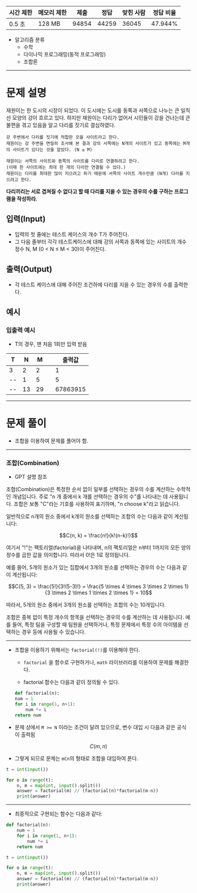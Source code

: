 
|시간 제한|메모리 제한|제출|정답|맞힌 사람|정답 비율|
|--|--|--|--|--|--|
|0.5 초|128 MB|94854|44259|36045|47.944%|

- 알고리즘 분류
    - 수학
    - 다이나믹 프로그래밍(동적 프로그래밍)
    - 조합론

---

# 문제 설명

재원이는 한 도시의 시장이 되었다. 이 도시에는 도시를 동쪽과 서쪽으로 나누는 큰 일직선 모양의 강이 흐르고 있다. 하지만 재원이는 다리가 없어서 시민들이 강을 건너는데 큰 불편을 겪고 있음을 알고 다리를 짓기로 결심하였다. 
```
강 주변에서 다리를 짓기에 적합한 곳을 사이트라고 한다. 
재원이는 강 주변을 면밀히 조사해 본 결과 강의 서쪽에는 N개의 사이트가 있고 동쪽에는 M개의 사이트가 있다는 것을 알았다. (N ≤ M)

재원이는 서쪽의 사이트와 동쪽의 사이트를 다리로 연결하려고 한다. 
(이때 한 사이트에는 최대 한 개의 다리만 연결될 수 있다.) 
재원이는 다리를 최대한 많이 지으려고 하기 때문에 서쪽의 사이트 개수만큼 (N개) 다리를 지으려고 한다. 
```
**다리끼리는 서로 겹쳐질 수 없다고 할 때 다리를 지을 수 있는 경우의 수를 구하는 프로그램을 작성하라.**

## 입력(Input)
- 입력의 첫 줄에는 테스트 케이스의 개수 T가 주어진다. 
- 그 다음 줄부터 각각 테스트케이스에 대해 강의 서쪽과 동쪽에 있는 사이트의 개수 정수 N, M (0 < N ≤ M < 30)이 주어진다.

## 출력(Output)
- 각 테스트 케이스에 대해 주어진 조건하에 다리를 지을 수 있는 경우의 수를 출력한다.

## 예시

### 입출력 예시

- T의 경우, 맨 처음 1회만 입력 받음

|T|N|M|  |출력값|
|--|--|--|--|--|
|3|2|2||1|
|--|1|5||5|
|--|13|29||67863915|

---
# 문제 풀이

- 조합을 이용하여 문제를 풀어야 함.

---
### 조합(Combination)
- GPT 설명 참조

조합(Combination)은 특정한 순서 없이 일부를 선택하는 경우의 수를 계산하는 수학적인 개념입니다. 주로 "n 개 중에서 k 개를 선택하는 경우의 수"를 나타내는 데 사용됩니다. 조합은 보통 "C"라는 기호를 사용하여 표기하며, "n choose k"라고 읽습니다.

일반적으로 n개의 원소 중에서 k개의 원소를 선택하는 조합의 수는 다음과 같이 계산됩니다:

$$C(n, k) = \frac{n!}{k!(n-k)!}$$


여기서 "!"는 팩토리얼(factorial)을 나타내며, n의 팩토리얼은 n부터 1까지의 모든 양의 정수를 곱한 값을 의미합니다. 따라서 0!은 1로 정의됩니다.

예를 들어, 5개의 원소가 있는 집합에서 3개의 원소를 선택하는 경우의 수는 다음과 같이 계산됩니다:

$$C(5, 3) = \frac{5!}{3!(5-3)!} = \frac{5 \times 4 \times 3 \times 2 \times 1}{3 \times 2 \times 1 \times 2 \times 1} = 10$$

따라서, 5개의 원소 중에서 3개의 원소를 선택하는 조합의 수는 10개입니다.

조합은 중복 없이 특정 개수의 항목을 선택하는 경우의 수를 계산하는 데 사용됩니다. 예를 들어, 특정 팀을 구성할 때 팀원을 선택하거나, 특정 문제에서 특정 수의 아이템을 선택하는 경우 등에 사용될 수 있습니다.

---

- 조합을 이용하기 위해서는 `factorial(!)`를 이용해야 한다.
    - `factorial` 을 함수로 구현하거나, `math` 라이브러리를 이용하여 문제를 해결한다.

    - factorial 함수는 다음과 같이 정의될 수 있다.
    ```python
    def factorial(n):
    num = 1
    for i in range(1, n+1):
        num *= i
    return num
    ```

- 문제 상에서 `M >= N` 이라는 조건이 달려 있으므로, 변수 대입 시 다음과 같은 공식이 출력됨

$$C(m, n)$$

- 그렇게 되므로 문제는 `mCn`의 형태로 조합을 대입하여 푼다.

```python
t = int(input())

for o in range(t):
    n, m = map(int, input().split())
    answer = factorial(m) // (factorial(n)*factorial(m-n))
    print(answer)
```
---
- 최종적으로 구현되는 함수는 다음과 같다:
```python
def factorial(n):
    num = 1
    for i in range(1, n+1):
        num *= i
    return num

t = int(input())

for o in range(t):
    n, m = map(int, input().split())
    answer = factorial(m) // (factorial(n)*factorial(m-n))
    print(answer)
```
